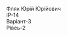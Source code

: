 Фляк Юрій Юрійович      
IP-14                                                                                                             
Варіант-3                                                                                                       
Рівеь-2
